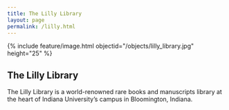 ```yaml
---
title: The Lilly Library
layout: page
permalink: /lilly.html
---
```

{% include feature/image.html objectid="/objects/lilly_library.jpg" height="25" %}

## The Lilly Library
The Lilly Library is a world-renowned rare books and manuscripts library at the heart of Indiana University’s campus in Bloomington, Indiana. 
